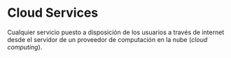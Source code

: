 # Cloud Services

Cualquier servicio puesto a disposición de los usuarios a través de internet desde el servidor de un proveedor de computación en la nube (_cloud computing_).
